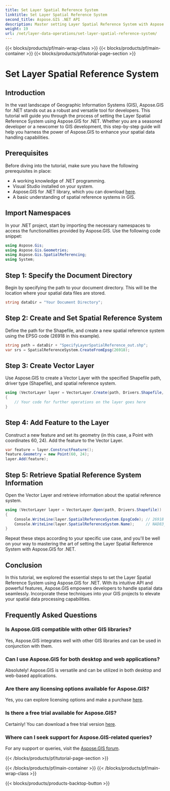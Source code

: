 ```yaml
---
title: Set Layer Spatial Reference System
linktitle: Set Layer Spatial Reference System
second_title: Aspose.GIS .NET API
description: Master setting Layer Spatial Reference System with Aspose.GIS for .NET. Elevate your GIS projects with this step-by-step tutorial.
weight: 19
url: /net/layer-data-operations/set-layer-spatial-reference-system/
---
```


{{< blocks/products/pf/main-wrap-class >}}
{{< blocks/products/pf/main-container >}}
{{< blocks/products/pf/tutorial-page-section >}}

# Set Layer Spatial Reference System

## Introduction
In the vast landscape of Geographic Information Systems (GIS), Aspose.GIS for .NET stands out as a robust and versatile tool for developers. This tutorial will guide you through the process of setting the Layer Spatial Reference System using Aspose.GIS for .NET. Whether you are a seasoned developer or a newcomer to GIS development, this step-by-step guide will help you harness the power of Aspose.GIS to enhance your spatial data handling capabilities.
## Prerequisites
Before diving into the tutorial, make sure you have the following prerequisites in place:
- A working knowledge of .NET programming.
- Visual Studio installed on your system.
- Aspose.GIS for .NET library, which you can download [here](https://releases.aspose.com/gis/net/).
- A basic understanding of spatial reference systems in GIS.
## Import Namespaces
In your .NET project, start by importing the necessary namespaces to access the functionalities provided by Aspose.GIS. Use the following code snippet:
```csharp
using Aspose.Gis;
using Aspose.Gis.Geometries;
using Aspose.Gis.SpatialReferencing;
using System;
```
## Step 1: Specify the Document Directory
Begin by specifying the path to your document directory. This will be the location where your spatial data files are stored.
```csharp
string dataDir = "Your Document Directory";
```
## Step 2: Create and Set Spatial Reference System
Define the path for the Shapefile, and create a new spatial reference system using the EPSG code (26918 in this example).
```csharp
string path = dataDir + "SpecifyLayerSpatialReference_out.shp";
var srs = SpatialReferenceSystem.CreateFromEpsg(26918);
```
## Step 3: Create Vector Layer
Use Aspose.GIS to create a Vector Layer with the specified Shapefile path, driver type (Shapefile), and spatial reference system.
```csharp
using (VectorLayer layer = VectorLayer.Create(path, Drivers.Shapefile, srs))
{
    // Your code for further operations on the layer goes here
}
```
## Step 4: Add Feature to the Layer
Construct a new feature and set its geometry (in this case, a Point with coordinates 60, 24). Add the feature to the Vector Layer.
```csharp
var feature = layer.ConstructFeature();
feature.Geometry = new Point(60, 24);
layer.Add(feature);
```
## Step 5: Retrieve Spatial Reference System Information
Open the Vector Layer and retrieve information about the spatial reference system.
```csharp
using (VectorLayer layer = VectorLayer.Open(path, Drivers.Shapefile))
{
    Console.WriteLine(layer.SpatialReferenceSystem.EpsgCode); // 26918
    Console.WriteLine(layer.SpatialReferenceSystem.Name);     // NAD83_UTM_zone_18N
}
```
Repeat these steps according to your specific use case, and you'll be well on your way to mastering the art of setting the Layer Spatial Reference System with Aspose.GIS for .NET.
## Conclusion
In this tutorial, we explored the essential steps to set the Layer Spatial Reference System using Aspose.GIS for .NET. With its intuitive API and powerful features, Aspose.GIS empowers developers to handle spatial data seamlessly. Incorporate these techniques into your GIS projects to elevate your spatial data processing capabilities.
## Frequently Asked Questions
### Is Aspose.GIS compatible with other GIS libraries?
Yes, Aspose.GIS integrates well with other GIS libraries and can be used in conjunction with them.
### Can I use Aspose.GIS for both desktop and web applications?
Absolutely! Aspose.GIS is versatile and can be utilized in both desktop and web-based applications.
### Are there any licensing options available for Aspose.GIS?
Yes, you can explore licensing options and make a purchase [here](https://purchase.aspose.com/buy).
### Is there a free trial available for Aspose.GIS?
Certainly! You can download a free trial version [here](https://releases.aspose.com/).
### Where can I seek support for Aspose.GIS-related queries?
For any support or queries, visit the [Aspose.GIS forum](https://forum.aspose.com/c/gis/33).

{{< /blocks/products/pf/tutorial-page-section >}}

{{< /blocks/products/pf/main-container >}}
{{< /blocks/products/pf/main-wrap-class >}}

{{< blocks/products/products-backtop-button >}}
